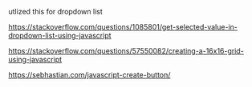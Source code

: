 utlized this for dropdown list

<!-- https://www.w3schools.com/howto/tryit.asp?filename=tryhow_css_js_dropdown -->


<!-- https://www.w3schools.com/bootstrap/tryit.asp?filename=trybs_ref_comp_dropdown-menu&stacked=h -->


https://stackoverflow.com/questions/1085801/get-selected-value-in-dropdown-list-using-javascript



https://stackoverflow.com/questions/57550082/creating-a-16x16-grid-using-javascript


https://sebhastian.com/javascript-create-button/